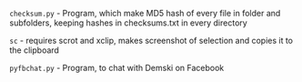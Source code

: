 `checksum.py` - Program, which make MD5 hash of every file in folder and subfolders, keeping hashes in checksums.txt in every directory

`sc` - requires scrot and xclip, makes screenshot of selection and copies it to the clipboard

`pyfbchat.py` - Program, to chat with Demski on Facebook
